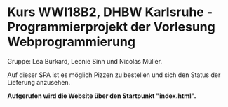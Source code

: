 # Kurs WWI18B2, DHBW Karlsruhe - Programmierprojekt der Vorlesung Webprogrammierung

Gruppe: Lea Burkard, Leonie Sinn und Nicolas Müller.

Auf dieser SPA ist es möglich Pizzen zu bestellen und sich den Status der Lieferung anzusehen.

__Aufgerufen wird die Website über den Startpunkt "index.html".__

